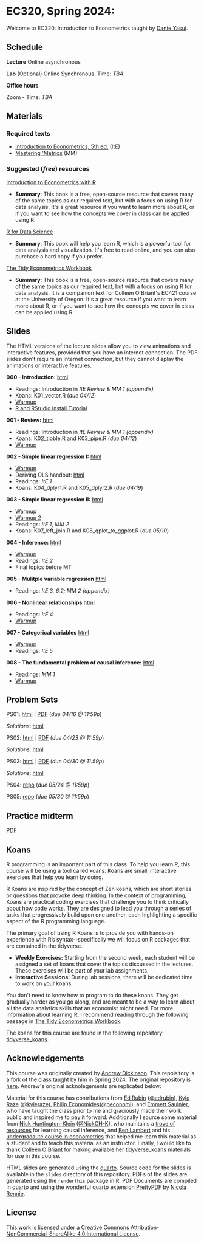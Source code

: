# EC320, Spring 2024:   

Welcome to EC320: Introduction to Econometrics taught by [Dante Yasui](https://cas.uoregon.edu/directory/economics/all/dyasui).

## Schedule

**Lecture** Online asynchronous 

**Lab** (Optional) Online Synchronous. 
Time: *TBA*

**Office hours**

Zoom - Time: *TBA*

## Materials

### Required texts

- [Introduction to Econometrics, 5th ed.](http://smile.amazon.com/Introduction-Econometrics-Christopher-Dougherty/dp/0199676828/) (ItE)
- [Mastering 'Metrics](https://www.amazon.com/Mastering-Metrics-Path-Cause-Effect/dp/0691152845/) (MM)

### Suggested (_free_) resources

[Introduction to Econometrics with R](https://www.econometrics-with-r.org/)
- __Summary__: This book is a free, open-source resource that covers many of the same topics as our required text, but with a focus on using R for data analysis. It's a great resource if you want to learn more about R, or if you want to see how the concepts we cover in class can be applied using R.

[R for Data Science](https://r4ds.had.co.nz/)
- __Summary__: This book will help you learn R, which is a powerful tool for data analysis and visualization. It's free to read online, and you can also purchase a hard copy if you prefer.

[The Tidy Econometrics Workbook](https://colleen.quarto.pub/the-tidy-econometrics-workbook/)
- __Summary__: This book is a free, open-source resource that covers many of the same topics as our required text, but with a focus on using R for data analysis. It is a companion text for Colleen O'Briant's EC421 course at the University of Oregon. It's a great resource if you want to learn more about R, or if you want to see how the concepts we cover in class can be applied using R.

## Slides 

The HTML versions of the lecture slides allow you to view animations and interactive features, provided that you have an internet connection. The PDF slides don't require an internet connection, but they cannot display the animations or interactive features.

**000 - Introduction:** [html](https://ajdickinson.github.io/EC320S24/slides/000-intro/000-main.html) <!-- | [PDF](https://ajdickinson.github.io/EC320S24/slides/000-intro/000-main.pdf) -->

- Readings: Introduction in *ItE Review* & *MM 1 (appendix)*
- Koans: K01_vector.R (_due 04/12_)
- [Warmup](https://ajdickinson.github.io/EC320S24/slides/000-intro/000-warmup.html)
- [R and RStudio Install Tutorial](https://learnr-examples.shinyapps.io/ex-setup-r/#section-install-r)

**001 - Review:** [html](https://ajdickinson.github.io/EC320S24/slides/001-review/010-main.html) <!-- | [PDF](https://ajdickinson.github.io/EC320S24/slides/001-review/010-main.pdf) -->

- Readings: Introduction in *ItE Review* & *MM 1 (appendix)*
- Koans: K02_tibble.R and K03_pipe.R (_due 04/12_)
- [Warmup](https://ajdickinson.github.io/EC320S24/slides/001-review/001-warmup.html)

**002 - Simple linear regression I:** [html](https://ajdickinson.github.io/EC320S24/slides/002-ols/020-main.html) <!-- | [PDF](https://ajdickinson.github.io/EC320S24/slides/002-ols/020-main.pdf) -->

- [Warmup](https://ajdickinson.github.io/EC320S24/warmups/warmup03.html)
- Deriving OLS handout: [html](https://ajdickinson.github.io/EC320S24/slides/002-ols/ols-handout.html) 
- Readings: *ItE 1*
- Koans: K04_dplyr1.R and K05_dplyr2.R (_due 04/19_)

**003 - Simple linear regression II:** [html](https://ajdickinson.github.io/EC320S24/slides/004-ols-ii/040-main.html)

- [Warmup](https://ajdickinson.github.io/EC320S24/warmups/003-warmup.html)
- [Warmup 2](https://ajdickinson.github.io/EC320S24/warmups/004-warmup.html)
- Readings: *ItE 1*, *MM 2*
- Koans: K07_left_join.R and K08_qplot_to_ggplot.R (_due 05/10_)

**004 - Inference:** [html](https://ajdickinson.github.io/EC320S24/slides/005-inference/050-main.html)

- [Warmup](https://ajdickinson.github.io/EC320S24/warmups/005-warmup.html)
- Readings: *ItE 2*
- Final topics before MT
<!-- - Koans: K09_ggplot_aes.R and K12_stats.R (_due 05/17_) -->

**005 - Mulitple variable regression** [html](https://ajdickinson.github.io/EC320S24/slides/006-multiple/060-main.html)

- Readings: *ItE 3, 6.2; MM 2 (appendix)*
<!-- - Koans: K10_ggplot_facet.R (_due 05/24_) -->

**006 - Nonlinear relationships** [html](https://ajdickinson.github.io/EC320S24/slides/007-nonlinear/070-main.html)

- Readings: *ItE 4*
- [Warmup](https://ajdickinson.github.io/EC320S24/warmups/006-warmup.html)

**007 - Categorical variables** [html](https://ajdickinson.github.io/EC320S24/slides/008-categorical/080-main.html)

- [Warmup](https://ajdickinson.github.io/EC320S24/warmups/007-warmup.html)
- Readings: *ItE 5*

**008 - The fundamental problem of causal inference:** [html](https://ajdickinson.github.io/EC320S24/slides/002-fundamental-problem/020-main.html) 

- Readings: *MM 1*
- [Warmup](https://ajdickinson.github.io/EC320S24/warmups/008-warmup.html)

## Problem Sets 

PS01: [html](https://ajdickinson.github.io/EC320S24/problem-sets/ps01/ps01.html) | [PDF](https://ajdickinson.github.io/EC320S24/problem-sets/ps01/ps01.pdf) (_due 04/16 @ 11:59p_)  

_Solutions_: [html](https://ajdickinson.github.io/EC320S24/problem-sets/ps01/ps01_solutions.html)

PS02: [html](https://ajdickinson.github.io/EC320S24/problem-sets/ps02/ps02.html) | [PDF](https://ajdickinson.github.io/EC320S24/problem-sets/ps02/ps02.pdf) (_due 04/23 @ 11:59p_)

_Solutions_: [html](https://ajdickinson.github.io/EC320S24/problem-sets/ps02/ps02_solutions.html)

PS03: [html](https://ajdickinson.github.io/EC320S24/problem-sets/ps03/ps03.html) | [PDF](https://ajdickinson.github.io/EC320S24/problem-sets/ps03/ps03.pdf) (_due 04/30 @ 11:59p_)

_Solutions_: [html](https://ajdickinson.github.io/EC320S24/problem-sets/ps03/PS03_solutions.html)

PS04: [repo](https://github.com/ajdickinson/EC320S24_PS04/) (_due 05/24 @ 11:59p_)

PS05: [repo](https://github.com/ajdickinson/EC320S24_PS05/) (_due 05/30 @ 11:59p_)

## Practice midterm 

[PDF](https://ajdickinson.github.io/EC320S24/exams/practice-mt.pdf)

## Koans

R programming is an important part of this class. To help you learn R, this course will be using a tool called koans. Koans are small, interactive exercises that help you learn by doing. 

R Koans are inspired by the concept of Zen koans, which are short stories or questions that provoke deep thinking. In the context of programming, Koans are practical coding exercises that challenge you to think critically about how code works. They are designed to lead you through a series of tasks that progressively build upon one another, each highlighting a specific aspect of the R programming language.

The primary goal of using R Koans is to provide you with hands-on experience with R’s syntax--specifically we will focus on R packages that are contained in the tidyverse.

- **Weekly Exercises:** Starting from the second week, each student will be assigned a set of koans that cover the topics discussed in the lectures. These exercises will be part of your lab assignments.
- **Interactive Sessions:** During lab sessions, there will be dedicated time to work on your koans. 

You don't need to know how to program to do these koans. They get gradually harder as you go along, and are meant to be a way to learn about all the data analytics skills that an economist might need. For more information about learning R, I recommend reading through the following passage in [The Tidy Econometrics Workbook](https://colleen.quarto.pub/the-tidy-econometrics-workbook/#programming-in-r). 

The koans for this course are found in the following repository: [tidyverse_koans](https://github.com/ajdickinson/tidyverse_koans). 

## Acknowledgements

This course was originally created by [Andrew Dickinson](https://ajdickinson.github.io/). 
This repoisitory is a fork of the class taught by him in Spring 2024.
The original repository is [here](https://github.com/ajdickinson/EC320S24).
Andrew's original acknolegements are replicated below:

Material for this course has contributions from [Ed Rubin](http://edrub.in/) ([@edrubin](https://github.com/edrubin)), [Kyle Raze](https://kyleraze.com/) ([@kyleraze](https://github.com/kyleraze)), [Philip Economides](https://philip-economides.com/)([@peconomi](https://github.com/peconomi)), and [Emmett Saulnier](https://www.emmettsaulnier.com/), who have taught the class prior to me and graciously made their work public and inspired me to pay it forward. Additionally I source some material from [Nick Huntington-Klein](https://nickchk.com/) ([@NickCH-K](https://github.com/NickCH-K)), who maintains a [trove of resources](https://nickchk.com/causalgraphs.html) for learning causal inference, and [Ben Lambert](https://ben-lambert.com/econometrics/) and his [undergradaute course in econometrics](.https://www.youtube.com/playlist?list=PLwJRxp3blEvZyQBTTOMFRP_TDaSdly3gU) that helped me learn this material as a student and to teach this material as an instructor. Finally, I would like to thank [Colleen O'Briant](https://cobriant.github.io/) for making available her [tidyverse_koans](https://github.com/cobriant/tidyverse_koans) materials for use in this course.

HTML slides are generated using the [quarto](https://quarto.org/). Source code for the slides is available in the `slides` directory of this repository. PDFs of the slides are generated using the `renderthis` package in R. PDF Documents are compiled in quarto and using the wonderful quarto extension [PrettyPDF](https://github.com/nrennie/PrettyPDF) by [Nicola Rennie](https://nrennie.rbind.io/).

## License

This work is licensed under a [Creative Commons Attribution-NonCommercial-ShareAlike 4.0 International License](http://creativecommons.org/licenses/by-nc-sa/4.0/).


